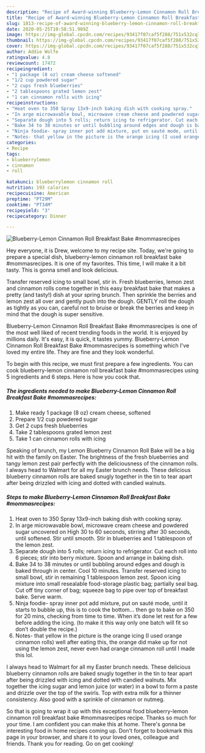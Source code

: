 ```yaml
---
description: "Recipe of Award-winning Blueberry-Lemon Cinnamon Roll Breakfast Bake #mommasrecipes"
title: "Recipe of Award-winning Blueberry-Lemon Cinnamon Roll Breakfast Bake #mommasrecipes"
slug: 1813-recipe-of-award-winning-blueberry-lemon-cinnamon-roll-breakfast-bake-mommasrecipes
date: 2020-05-25T10:58:51.989Z
image: https://img-global.cpcdn.com/recipes/93417f07caf5f288/751x532cq70/blueberry-lemon-cinnamon-roll-breakfast-bake-mommasrecipes-recipe-main-photo.jpg
thumbnail: https://img-global.cpcdn.com/recipes/93417f07caf5f288/751x532cq70/blueberry-lemon-cinnamon-roll-breakfast-bake-mommasrecipes-recipe-main-photo.jpg
cover: https://img-global.cpcdn.com/recipes/93417f07caf5f288/751x532cq70/blueberry-lemon-cinnamon-roll-breakfast-bake-mommasrecipes-recipe-main-photo.jpg
author: Addie Wolfe
ratingvalue: 4.8
reviewcount: 17472
recipeingredient:
- "1 package (8 oz) cream cheese softened"
- "1/2 cup powdered sugar"
- "2 cups fresh blueberries"
- "2 tablespoons grated lemon zest"
- "1 can cinnamon rolls with icing"
recipeinstructions:
- "Heat oven to 350 Spray 13x9-inch baking dish with cooking spray."
- "In arge microwavable bowl, microwave cream cheese and powdered sugar uncovered on High 30 to 60 seconds, stirring after 30 seconds, until softened. Stir until smooth. Stir in blueberries and 1 tablespoon of the lemon zest."
- "Separate dough into 5 rolls; return icing to refrigerator. Cut each roll into 6 pieces; stir into berry mixture. Spoon and arrange in baking dish."
- "Bake 34 to 38 minutes or until bubbling around edges and dough is baked through in center. Cool 10 minutes. Transfer reserved icing to small bowl, stir in remaining 1 tablespoon lemon zest. Spoon icing mixture into small resealable food-storage plastic bag; partially seal bag. Cut off tiny corner of bag; squeeze bag to pipe over top of breakfast bake. Serve warm."
- "Ninja foodie- spray inner pot add mixture, put on sauté mode, until it starts to bubble up, this is to cook the bottom... then go to bake on 350 for 20 mins, checking from time to time. When it’s done let rest for a few before adding the icing. (to make it this way only one batch will fit so don’t double the recipe.)"
- "Notes- that yellow in the picture is the orange icing (I used orange cinnamon rolls) well after eating this, the orange did make up for not using the lemon zest, never even had orange cinnamon roll until I made this lol."
categories:
- Recipe
tags:
- blueberrylemon
- cinnamon
- roll

katakunci: blueberrylemon cinnamon roll 
nutrition: 193 calories
recipecuisine: American
preptime: "PT29M"
cooktime: "PT34M"
recipeyield: "3"
recipecategory: Dinner

---
```



![Blueberry-Lemon Cinnamon Roll Breakfast Bake #mommasrecipes](https://img-global.cpcdn.com/recipes/93417f07caf5f288/751x532cq70/blueberry-lemon-cinnamon-roll-breakfast-bake-mommasrecipes-recipe-main-photo.jpg)

Hey everyone, it is Drew, welcome to my recipe site. Today, we're going to prepare a special dish, blueberry-lemon cinnamon roll breakfast bake #mommasrecipes. It is one of my favorites. This time, I will make it a bit tasty. This is gonna smell and look delicious.

Transfer reserved icing to small bowl, stir in. Fresh blueberries, lemon zest and cinnamon rolls come together in this easy breakfast bake that makes a pretty (and tasty!) dish at your spring brunch. Then sprinkle the berries and lemon zest all over and gently push into the dough. GENTLY roll the dough as tightly as you can, careful not to bruise or break the berries and keep in mind that the dough is super sensitive.

Blueberry-Lemon Cinnamon Roll Breakfast Bake #mommasrecipes is one of the most well liked of recent trending foods in the world. It is enjoyed by millions daily. It's easy, it is quick, it tastes yummy. Blueberry-Lemon Cinnamon Roll Breakfast Bake #mommasrecipes is something which I've loved my entire life. They are fine and they look wonderful.


To begin with this recipe, we must first prepare a few ingredients. You can cook blueberry-lemon cinnamon roll breakfast bake #mommasrecipes using 5 ingredients and 6 steps. Here is how you cook that.

<!--inarticleads1-->

##### The ingredients needed to make Blueberry-Lemon Cinnamon Roll Breakfast Bake #mommasrecipes:

1. Make ready 1 package (8 oz) cream cheese, softened
1. Prepare 1/2 cup powdered sugar
1. Get 2 cups fresh blueberries
1. Take 2 tablespoons grated lemon zest
1. Take 1 can cinnamon rolls with icing


Speaking of brunch, my Lemon Blueberry Cinnamon Roll Bake will be a big hit with the family on Easter. The brightness of the fresh blueberries and tangy lemon zest pair perfectly with the deliciousness of the cinnamon rolls. I always head to Walmart for all my Easter brunch needs. These delicious blueberry cinnamon rolls are baked snugly together in the tin to tear apart after being drizzled with icing and dotted with candied walnuts. 

<!--inarticleads2-->

##### Steps to make Blueberry-Lemon Cinnamon Roll Breakfast Bake #mommasrecipes:

1. Heat oven to 350 Spray 13x9-inch baking dish with cooking spray.
1. In arge microwavable bowl, microwave cream cheese and powdered sugar uncovered on High 30 to 60 seconds, stirring after 30 seconds, until softened. Stir until smooth. Stir in blueberries and 1 tablespoon of the lemon zest.
1. Separate dough into 5 rolls; return icing to refrigerator. Cut each roll into 6 pieces; stir into berry mixture. Spoon and arrange in baking dish.
1. Bake 34 to 38 minutes or until bubbling around edges and dough is baked through in center. Cool 10 minutes. Transfer reserved icing to small bowl, stir in remaining 1 tablespoon lemon zest. Spoon icing mixture into small resealable food-storage plastic bag; partially seal bag. Cut off tiny corner of bag; squeeze bag to pipe over top of breakfast bake. Serve warm.
1. Ninja foodie- spray inner pot add mixture, put on sauté mode, until it starts to bubble up, this is to cook the bottom... then go to bake on 350 for 20 mins, checking from time to time. When it’s done let rest for a few before adding the icing. (to make it this way only one batch will fit so don’t double the recipe.)
1. Notes- that yellow in the picture is the orange icing (I used orange cinnamon rolls) well after eating this, the orange did make up for not using the lemon zest, never even had orange cinnamon roll until I made this lol.


I always head to Walmart for all my Easter brunch needs. These delicious blueberry cinnamon rolls are baked snugly together in the tin to tear apart after being drizzled with icing and dotted with candied walnuts. Mix together the icing sugar and lemon juice (or water) in a bowl to form a paste and drizzle over the top of the swirls. Top with extra milk for a thinner consistency. Also good with a sprinkle of cinnamon or nutmeg. 

So that is going to wrap it up with this exceptional food blueberry-lemon cinnamon roll breakfast bake #mommasrecipes recipe. Thanks so much for your time. I am confident you can make this at home. There's gonna be interesting food in home recipes coming up. Don't forget to bookmark this page in your browser, and share it to your loved ones, colleague and friends. Thank you for reading. Go on get cooking!
